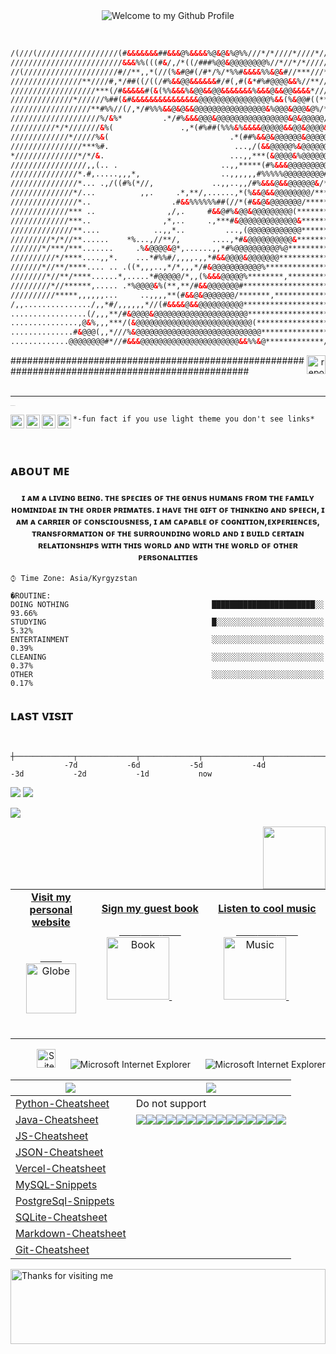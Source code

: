
<div align="center">
  <img src="https://cdn.discordapp.com/attachments/909731897872105545/958787482453958677/cooltext407705925614839.png" style="max-width: 100%;" alt="Welcome to my Github Profile" />
  <br />
  </div>
  
<span>&nbsp;&nbsp;&nbsp;&nbsp;&nbsp;&nbsp;&nbsp;&nbsp;</span>
<span>&nbsp;&nbsp;&nbsp;&nbsp;&nbsp;&nbsp;&nbsp;&nbsp;</span>
<span>&nbsp;&nbsp;&nbsp;&nbsp;&nbsp;&nbsp;&nbsp;&nbsp;</span>
<span>&nbsp;&nbsp;&nbsp;&nbsp;&nbsp;&nbsp;&nbsp;&nbsp;</span>

<td align="left">
  
```html
/(///(//////////////////(#&&&&&&&##&&&@%&&&&%@&@&%@%%///*/*////*////*//*/*///*/* We're no strangers to love
/////////////////////////&&&%%(((#&/,/*((/###%@@&@@@@@@@@%//*//*/*//////*//*/**/ You know the rules and so do I
//(/////////////////////#//**,,*(//(%&#@#(/#*/%/*%%#&&&&%%&@&#//***///*///*//*/* A full commitment's what I'm thinking of
////////////////**////#,*/##((/((/#%&&@@&&&&&&#/#(,#(&*#%#@@@@&&%//**//*/**//*/* You wouldn't get this from any other guy
///////////////////***(/#&&&&&#(&(%%&&&%&@@&&@@&&&&&&&%&&&@&&@@&&&&*/////*///**/ I just wanna tell you how I'm feeling
//////////////*//////%##(&#&&&&&&&&&&&&&&&@@@@@@@@@@@@@@@@%&&(%&@@#((**/*******/ Gotta make you understand
//////////////////**#%%//(/,*/#%%%&&@&@&&@@@@@@@@@@@@@@@@&%@@@&@@@&@%/*//**///** Never gonna give you up
////////////////////%/&%*         .*/#%&&&@@@&@@@@@@@@@@@@@@@@&@&@@@@@////****** Never gonna let you down
//////////*/*///////&%(               .,*(#%##(%%%&%&&&&@@@@@&&@@&@@@@&/******** Never gonna run around and desert you
/////////////*/////%&(                           .*(##%&&@&@@@@@@&@@@@@@%**/**** Never gonna make you cry
////////////////***%#.                            ...,/(&&@@@@@%&@@@@@@@&/****** Never gonna say goodbye
*//////////////*/*/&.                            ...,,***(&@@@@&%@@@@@@@#***/*** Never gonna tell a lie and hurt you
/////////////////,,(.. .                       ..,,*****(#%&&&@@@@@@@@@#*****/** We've known each other for so long
///////////////*.#,.....,,,*,                  ..,,,,,,#%%%%%@@@@@@@@@#/******** Your heart's been aching but
///////////////*... .,/((#%(*//,             ..,,..,,/#%&&&@&&@@@@@@&/********** you're too shy to say it
//////////////*/...          ,,.     .*,**/,......,*(%&&@&&@@@@@@@@/************ Inside we both know what's been going on
///////////////*..                  .#&&%%%%%%##(//*(#&&@&@@@@@@@/************** We know the game and we're gonna play it
/////////////*** ..                ,/,.     #&&@#%&@@&@@@@@@@@@(**************/* And if you ask me how I'm feeling
/////////////***..                ,*,..     .,***#&@@@@@@@@@@@@@&*************** Don't tell me you're too blind to see
//////////////**....            ..,,*..         ...,(@@@@@@@@@@@@*************** Never gonna give you up
/////////*/*//**......    *%...,//**/,       ....,*#&@@@@@@@@@@&**************** Never gonna let you down
///////*/***/***.......     .%&@@@@&@*,......,,*#%@@@@@@@@@@%@***************/** Never gonna run around and desert you
//////////*/****....,,*.    ...*#%%#/,,,,.,,*#&&@@@@&@@@@@@@******************** Never gonna make you cry
///////*//**/****.... .. .((*,,,..,*/*,,,*/#&@@@@@@@@@@@%*********************** Never gonna say goodbye
////////*//**/****......*,.....*#@@@@@/*,,(%&&&@@@@@%********,************/***** Never gonna tell a lie and hurt you
/////////*//******,..... .*%@@@@&%(**,**/#&&@@@@@@@#*************************/** Never gonna give, never gonna give
//////////*****,,,,,,...     ..,,,,**(#&&@&@@@@@@@/*******,*****************/*** (Give you up)                          
/,,.............../,,*#/,,,,,,*//(#&&&&@&&@@@@@@@@@@********************/****/*/  ___ ___ ___  ___  ___ _____        
.................(/,,,**/#&@@@@&@@@@@@@@@@@@@@@@@@@@@**************************/ | _ \ __| _ \/ _ \| _ \_   _|       ↓  ↓ 
...............,@&%,,,***/(&@@@@@@@@@@@@@@@@@@@@@@@@@@(*******************/*/*// |   / _||  _/ (_) |   / | |         ↓  ↓ 
..............#&@@@(,,*///%&@@@@@@@@@@@@@@@@@@@@@@@@@@@@******************/**//* |_|_\___|_|  \___/|_|_\ |_|         ↓  ↓ 
.............@@@@@@@@#*//#&&&@@@@@@@@@@@@@@@@@@@@@@&&%%&@*************/*****//**                                     
```
</td>

<a align="right" href="https://www.youtube.com/watch?v=dQw4w9WgXcQ">
  <img width="30" align="right" alt="report" width="22px" src="https://upload.wikimedia.org/wikipedia/commons/5/5a/Perspective-Button-Stop-icon.png"/>
</a>
################################################################################################
<span>&nbsp;&nbsp;&nbsp;&nbsp;&nbsp;&nbsp;&nbsp;&nbsp;</span>
<span>&nbsp;&nbsp;&nbsp;&nbsp;&nbsp;&nbsp;&nbsp;&nbsp;</span>
<span>&nbsp;&nbsp;&nbsp;&nbsp;&nbsp;&nbsp;&nbsp;&nbsp;</span>
<span>&nbsp;&nbsp;&nbsp;&nbsp;&nbsp;&nbsp;&nbsp;&nbsp;</span>

  ___                                                                                                  
                                                                                                                         
<sub><sup><sub><sup><sub><sup><sub><sup><sub><sup><sub><sup><sub><sup><sub><sup>REALLY SMALL TEXT</sup></sub></sup></sub></sup></sub></sup></sub></sup></sub></sup></sub></sup></sub></sup></sub>
                                                                                                
<a href="https://www.youtube.com/channel/UCOqTa0ko06PfgayD_5ZbWTw">
  <img align="left" alt="enoobis - Youtube" width="22px" src="https://cdn.discordapp.com/attachments/909731897872105545/958632322675130409/5282548_play_player_video_youtube_youtuble_logo_icon.png"/>
</a>
<a href="https://www.instagram.com/enoobis/?hl=ru">
  <img align="left" alt="enoobis - Instagram" width="22px" src="https://cdn.discordapp.com/attachments/909731897872105545/958632112687296532/5282544_camera_instagram_social_media_social_network_instagram_logo_icon.png"/>
</a>
<a href="https://twitter.com/s00fler">
  <img align="left" alt="enoobis - Twitter" width="22px" src="https://cdn.discordapp.com/attachments/909731897872105545/958631816519102494/5282551_tweet_twitter_twitter_logo_icon.png"/>
</a>
<a href="https://www.facebook.com/enoobis">
  <img align="left" alt="enoobis - Facebook" width="22px" src="https://cdn.discordapp.com/attachments/909731897872105545/958631302112890890/5282541_fb_social_media_facebook_facebook_logo_social_network_icon.png"/>
</a>


```html
*-fun fact if you use light theme you don't see links*
```

<br />
<h2>ᴀʙᴏᴜᴛ ᴍᴇ</h2>
<h4 align="center">ɪ ᴀᴍ ᴀ ʟɪᴠɪɴɢ ʙᴇɪɴɢ. ᴛʜᴇ sᴘᴇᴄɪᴇs ᴏꜰ ᴛʜᴇ ɢᴇɴᴜs ʜᴜᴍᴀɴs ꜰʀᴏᴍ ᴛʜᴇ ꜰᴀᴍɪʟʏ ʜᴏᴍɪɴɪᴅᴀᴇ ɪɴ ᴛʜᴇ ᴏʀᴅᴇʀ ᴘʀɪᴍᴀᴛᴇs. ɪ ʜᴀᴠᴇ ᴛʜᴇ ɢɪꜰᴛ ᴏꜰ ᴛʜɪɴᴋɪɴɢ ᴀɴᴅ sᴘᴇᴇᴄʜ, ɪ ᴀᴍ ᴀ ᴄᴀʀʀɪᴇʀ ᴏꜰ ᴄᴏɴsᴄɪᴏᴜsɴᴇss, ɪ ᴀᴍ ᴄᴀᴘᴀʙʟᴇ ᴏꜰ ᴄᴏɢɴɪᴛɪᴏɴ,ᴇxᴘᴇʀɪᴇɴᴄᴇs, ᴛʀᴀɴsꜰᴏʀᴍᴀᴛɪᴏɴ ᴏꜰ ᴛʜᴇ sᴜʀʀᴏᴜɴᴅɪɴɢ ᴡᴏʀʟᴅ ᴀɴᴅ ɪ ʙᴜɪʟᴅ ᴄᴇʀᴛᴀɪɴ ʀᴇʟᴀᴛɪᴏɴsʜɪᴘs ᴡɪᴛʜ ᴛʜɪs ᴡᴏʀʟᴅ ᴀɴᴅ ᴡɪᴛʜ ᴛʜᴇ ᴡᴏʀʟᴅ ᴏꜰ ᴏᴛʜᴇʀ ᴘᴇʀsᴏɴᴀʟɪᴛɪᴇs</h4>

```text
⌚︎ Time Zone: Asia/Kyrgyzstan

�ROUTINE: 
DOING NOTHING                                ███████████████████████░░   93.66% 
STUDYING                                     █░░░░░░░░░░░░░░░░░░░░░░░░   5.32% 
ENTERTAINMENT                                ░░░░░░░░░░░░░░░░░░░░░░░░░   0.39% 
CLEANING                                     ░░░░░░░░░░░░░░░░░░░░░░░░░   0.37% 
OTHER                                        ░░░░░░░░░░░░░░░░░░░░░░░░░   0.17%

```




<h2>ʟᴀsᴛ ᴠɪsɪᴛ</h2>
<!--END_SECTION:waka-->

<!-- prettier-ignore-start -->
<!-- START_SECTION:ascii_graph -->

```

             ┼─────────────┬─────────────┬─────────────┬─────────────┬─────────────┬─────────────┬─────────────┤ 
            -7d           -6d           -5d           -4d           -3d           -2d           -1d           now
```

<!-- END_SECTION:ascii_graph -->
<!-- prettier-ignore-end -->
![](https://raw.githubusercontent.com/Enoobis/github-stats-transparent/output/generated/overview.svg)
![](https://raw.githubusercontent.com/Enoobis/github-stats-transparent/output/generated/languages.svg)

![](https://profile-counter.glitch.me/Enoobis/count.svg)

<img align="right" src="https://media.discordapp.net/attachments/753104585954033766/958581748202098688/Totally_not_a_Rickroll_QR_code.png" width="100">


<!-- Social -->
<table width="100%">
<tr>
<td align="center">
<a href="https://brunnerliv.io">
<strong>Visit my personal website </strong>
<br />
<br />

<!-- Centering something has never been easy, has it? -->
<span>&nbsp;&nbsp;&nbsp;&nbsp;&nbsp;&nbsp;&nbsp;&nbsp;</span>
<img alt="Globe" height="80" src="https://github.com/BrunnerLivio/brunnerlivio/blob/master/images/globe.gif?raw=true">
</a>
<span>&nbsp;&nbsp;&nbsp;&nbsp;&nbsp;&nbsp;&nbsp;&nbsp;</span>
<span>&nbsp;&nbsp;&nbsp;&nbsp;&nbsp;&nbsp;&nbsp;&nbsp;</span>
</td>
<td align="center">
<a href="https://github.com/BrunnerLivio/brunnerlivio/issues/new?template=Guestbook_entry.md">
<strong>Sign my guest book</strong>
<br />

<span>&nbsp;&nbsp;&nbsp;&nbsp;&nbsp;&nbsp;&nbsp;</span> 
<span>&nbsp;&nbsp;&nbsp;&nbsp;&nbsp;&nbsp;&nbsp;</span> 
<span>&nbsp;&nbsp;&nbsp;&nbsp;&nbsp;&nbsp;&nbsp;</span> 
<img height="100" alt="Book" src="https://raw.githubusercontent.com/BrunnerLivio/brunnerlivio/master/images/book.gif"> 
</a>
<span>&nbsp;&nbsp;&nbsp;&nbsp;&nbsp;&nbsp;&nbsp;&nbsp;</span>
<span>&nbsp;&nbsp;&nbsp;&nbsp;&nbsp;&nbsp;&nbsp;&nbsp;</span>
<span>&nbsp;&nbsp;&nbsp;&nbsp;&nbsp;&nbsp;&nbsp;&nbsp;</span>
<span>&nbsp;&nbsp;&nbsp;&nbsp;&nbsp;&nbsp;&nbsp;&nbsp;</span>    
</td>

<td align="center">
<a href="https://www.youtube.com/watch?v=3YxaaGgTQYM&ab_channel=EvanescenceVEVO">
<strong>Listen to cool music</strong>
<br />

<span>&nbsp;&nbsp;&nbsp;&nbsp;&nbsp;&nbsp;&nbsp;</span> 
<span>&nbsp;&nbsp;&nbsp;&nbsp;&nbsp;&nbsp;&nbsp;</span> 
<span>&nbsp;&nbsp;&nbsp;&nbsp;&nbsp;&nbsp;&nbsp;</span> 
<img height="100" alt="Music" src="https://i.gifer.com/origin/e1/e1ecbb50436a0022af19330089561df5.gif"> 
</a>
<span>&nbsp;&nbsp;&nbsp;&nbsp;&nbsp;&nbsp;&nbsp;&nbsp;</span>
<span>&nbsp;&nbsp;&nbsp;&nbsp;&nbsp;&nbsp;&nbsp;&nbsp;</span>
<span>&nbsp;&nbsp;&nbsp;&nbsp;&nbsp;&nbsp;&nbsp;&nbsp;</span>
<span>&nbsp;&nbsp;&nbsp;&nbsp;&nbsp;&nbsp;&nbsp;&nbsp;</span>    
</td>
</tr>
</table>
</div>

<p align="right">
<img src="https://raw.githubusercontent.com/BrunnerLivio/brunnerlivio/master/images/notepad.gif" alt="Site created with Notepad" height="30" />
<!-- "margin-right: whatever;" -->
<span>&nbsp;&nbsp;&nbsp;&nbsp;</span>  
<img src="https://raw.githubusercontent.com/BrunnerLivio/brunnerlivio/master/images/ie_logo.gif" alt="Microsoft Internet Explorer" />
<span>&nbsp;&nbsp;&nbsp;&nbsp;</span>  
<img src="https://raw.githubusercontent.com/BrunnerLivio/brunnerlivio/master/images/noframes.gif" alt="Microsoft Internet Explorer" />
</p>

<p align="center">
  

|<img src="https://upload.wikimedia.org/wikipedia/commons/3/3a/Marx_Engels_Lenin_Stalin_Mao.svg" /> |<img src="https://upload.wikimedia.org/wikipedia/commons/a/a9/Flag_of_the_Soviet_Union.svg" />|
| ------- | ------- |
| [Python-Cheatsheet](https://github.com/lifeparticle/Python-Cheatsheet)     |Do not support|
| [Java-Cheatsheet](https://github.com/lifeparticle/Java-Cheatsheet)         |<img src="https://cdn.discordapp.com/attachments/909731897872105545/958954626617589810/ok.png" /><img src="https://cdn.discordapp.com/attachments/909731897872105545/958954626873425960/ok2.png" /><img src="https://cdn.discordapp.com/attachments/909731897872105545/958954626873425960/ok3.png" /><img src="https://cdn.discordapp.com/attachments/909731897872105545/958954626873425960/ok4.png" /><img src="https://cdn.discordapp.com/attachments/909731897872105545/958954626873425960/ok5.png" /><img src="https://cdn.discordapp.com/attachments/909731897872105545/958954626873425960/ok6.png" /><img src="https://cdn.discordapp.com/attachments/909731897872105545/958954626873425960/ok7.png" /><img src="https://cdn.discordapp.com/attachments/909731897872105545/958954626873425960/ok8.png" /><img src="https://cdn.discordapp.com/attachments/909731897872105545/958954626873425960/ok9.png" /><img src="https://cdn.discordapp.com/attachments/909731897872105545/958954626873425960/ok10.png" /><img src="https://cdn.discordapp.com/attachments/909731897872105545/958954626873425960/ok11.png" /><img src="https://cdn.discordapp.com/attachments/909731897872105545/958954626873425960/ok12.png" /><img src="https://cdn.discordapp.com/attachments/909731897872105545/958954626873425960/ok13.png" /><img src="https://cdn.discordapp.com/attachments/909731897872105545/958954626873425960/ok14.png" /><img src="https://cdn.discordapp.com/attachments/909731897872105545/958954626873425960/ok15.png" />|
| [JS-Cheatsheet](https://github.com/lifeparticle/JS-Cheatsheet)             |
| [JSON-Cheatsheet](https://github.com/lifeparticle/JSON-Cheatsheet)         |
| [Vercel-Cheatsheet](https://github.com/lifeparticle/Vercel-Cheatsheet)     |
| [MySQL-Snippets](https://github.com/lifeparticle/MySQL-Snippets)           |
| [PostgreSql-Snippets](https://github.com/lifeparticle/PostgreSql-Snippets) |
| [SQLite-Cheatsheet](https://github.com/lifeparticle/SQLite-Cheatsheet)     |
| [Markdown-Cheatsheet](https://github.com/lifeparticle/Markdown-Cheatsheet) |
| [Git-Cheatsheet](https://github.com/lifeparticle/Git-Cheatsheet)           |

</p>

<!-- links -->

<img height="120" alt="Thanks for visiting me" width="100%" src="https://raw.githubusercontent.com/BrunnerLivio/brunnerlivio/master/images/marquee.svg" />
<br />
